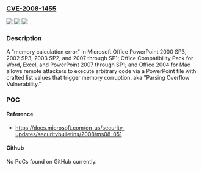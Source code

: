 ### [CVE-2008-1455](https://cve.mitre.org/cgi-bin/cvename.cgi?name=CVE-2008-1455)
![](https://img.shields.io/static/v1?label=Product&message=n%2Fa&color=blue)
![](https://img.shields.io/static/v1?label=Version&message=n%2Fa&color=blue)
![](https://img.shields.io/static/v1?label=Vulnerability&message=n%2Fa&color=brighgreen)

### Description

A "memory calculation error" in Microsoft Office PowerPoint 2000 SP3, 2002 SP3, 2003 SP2, and 2007 through SP1; Office Compatibility Pack for Word, Excel, and PowerPoint 2007 through SP1; and Office 2004 for Mac allows remote attackers to execute arbitrary code via a PowerPoint file with crafted list values that trigger memory corruption, aka "Parsing Overflow Vulnerability."

### POC

#### Reference
- https://docs.microsoft.com/en-us/security-updates/securitybulletins/2008/ms08-051

#### Github
No PoCs found on GitHub currently.

